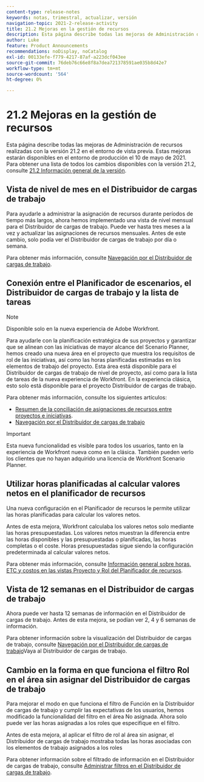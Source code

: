 ```yaml
---
content-type: release-notes
keywords: notas, trimestral, actualizar, versión
navigation-topic: 2021-2-release-activity
title: 21.2 Mejoras en la gestión de recursos
description: Esta página describe todas las mejoras de Administración de recursos realizadas con la versión 21.2 en el entorno de vista previa. Estas mejoras estarán disponibles en el entorno de producción el 10 de mayo de 2021. Para obtener una lista de todos los cambios disponibles con la versión 21.2, consulte Información general de la versión 21.2.
author: Luke
feature: Product Announcements
recommendations: noDisplay, noCatalog
exl-id: 00133efe-f779-4217-87af-a223dcf043ee
source-git-commit: 76deb76c66e8f8a7dea721378591ae035b8d42e7
workflow-type: tm+mt
source-wordcount: '564'
ht-degree: 0%

---
```


# 21.2 Mejoras en la gestión de recursos

Esta página describe todas las mejoras de Administración de recursos realizadas con la versión 21.2 en el entorno de vista previa. Estas mejoras estarán disponibles en el entorno de producción el 10 de mayo de 2021. Para obtener una lista de todos los cambios disponibles con la versión 21.2, consulte [21.2 Información general de la versión](../../../product-announcements/product-releases/21.2-release-activity/21-2-release-overview.md).

## Vista de nivel de mes en el Distribuidor de cargas de trabajo

Para ayudarle a administrar la asignación de recursos durante períodos de tiempo más largos, ahora hemos implementado una vista de nivel mensual para el Distribuidor de cargas de trabajo. Puede ver hasta tres meses a la vez y actualizar las asignaciones de recursos mensuales. Antes de este cambio, solo podía ver el Distribuidor de cargas de trabajo por día o semana.

Para obtener más información, consulte [Navegación por el Distribuidor de cargas de trabajo](../../../resource-mgmt/workload-balancer/navigate-the-workload-balancer.md).

## Conexión entre el Planificador de escenarios, el Distribuidor de cargas de trabajo y la lista de tareas

>[!NOTE]
>
>Disponible solo en la nueva experiencia de Adobe Workfront.

Para ayudarle con la planificación estratégica de sus proyectos y garantizar que se alinean con las iniciativas de mayor alcance del Scenario Planner, hemos creado una nueva área en el proyecto que muestra los requisitos de rol de las iniciativas, así como las horas planificadas estimadas en los elementos de trabajo del proyecto. Esta área está disponible para el Distribuidor de cargas de trabajo de nivel de proyecto, así como para la lista de tareas de la nueva experiencia de Workfront. En la experiencia clásica, esto solo está disponible para el proyecto Distribuidor de cargas de trabajo.

Para obtener más información, consulte los siguientes artículos:

* [Resumen de la conciliación de asignaciones de recursos entre proyectos e iniciativas](../../../scenario-planner/overview-reconcile-allocations-between-projects-initiatives.md).
* [Navegación por el Distribuidor de cargas de trabajo](../../../resource-mgmt/workload-balancer/navigate-the-workload-balancer.md)

>[!IMPORTANT]
>
>Esta nueva funcionalidad es visible para todos los usuarios, tanto en la experiencia de Workfront nueva como en la clásica. También pueden verlo los clientes que no hayan adquirido una licencia de Workfront Scenario Planner.

## Utilizar horas planificadas al calcular valores netos en el planificador de recursos

Una nueva configuración en el Planificador de recursos le permite utilizar las horas planificadas para calcular los valores netos.

Antes de esta mejora, Workfront calculaba los valores netos solo mediante las horas presupuestadas. Los valores netos muestran la diferencia entre las horas disponibles y las presupuestadas o planificadas, las horas completas o el coste. Horas presupuestadas sigue siendo la configuración predeterminada al calcular valores netos.

Para obtener más información, consulte [Información general sobre horas, ETC y costos en las vistas Proyecto y Rol del Planificador de recursos](../../../resource-mgmt/resource-planning/overview-of-planner-hour-fte-cost-information-in-role-project-views.md).

## Vista de 12 semanas en el Distribuidor de cargas de trabajo

Ahora puede ver hasta 12 semanas de información en el Distribuidor de cargas de trabajo. Antes de esta mejora, se podían ver 2, 4 y 6 semanas de información.

Para obtener información sobre la visualización del Distribuidor de cargas de trabajo, consulte [Navegación por el Distribuidor de cargas de trabajo](../../../resource-mgmt/workload-balancer/navigate-the-workload-balancer.md)Vaya al Distribuidor de cargas de trabajo.

## Cambio en la forma en que funciona el filtro Rol en el área sin asignar del Distribuidor de cargas de trabajo

Para mejorar el modo en que funciona el filtro de Función en la Distribuidor de cargas de trabajo y cumplir las expectativas de los usuarios, hemos modificado la funcionalidad del filtro en el área No asignada. Ahora solo puede ver las horas asignadas a los roles que especifique en el filtro.

Antes de esta mejora, al aplicar el filtro de rol al área sin asignar, el Distribuidor de cargas de trabajo mostraba todas las horas asociadas con los elementos de trabajo asignados a los roles

Para obtener información sobre el filtrado de información en el Distribuidor de cargas de trabajo, consulte [Administrar filtros en el Distribuidor de cargas de trabajo](../../../resource-mgmt/workload-balancer/filter-information-workload-balancer.md).
